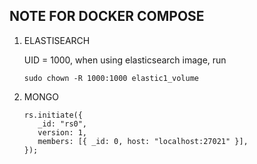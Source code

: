 ## NOTE FOR DOCKER COMPOSE

1. ELASTISEARCH

   UID = 1000, when using elasticsearch image, run

   ```shell
   sudo chown -R 1000:1000 elastic1_volume
   ```

2. MONGO

   ```shell
   rs.initiate({
      _id: "rs0",
      version: 1,
      members: [{ _id: 0, host: "localhost:27021" }],
   });
   ```
